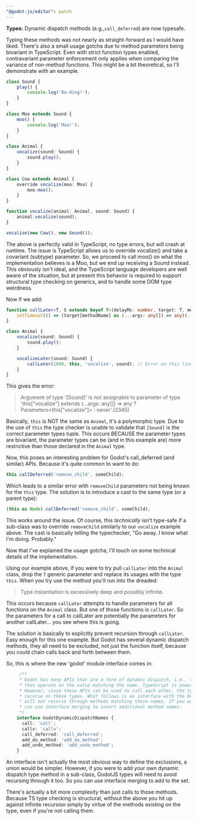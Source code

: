 ```yaml
---
"@godot-js/editor": patch
---
```


**Types:** Dynamic dispatch methods (e.g.,`call_deferred`) are now typesafe.

Typing these methods was not nearly as straight-forward as I would
have liked. There's also a small usage gotcha due to method
parameters being bivariant in TypeScript. Even with strict function
types enabled, contravariant parameter enforcement only applies
when comparing the variance of non-method functions. This might be
a bit theoretical, so I'll demonstrate with an example.

```ts
class Sound {
    play() {
        console.log('Ba-ding!');
    }
}

class Moo extends Sound {
    moo() {
        console.log('Moo!');
    }
}

class Animal {
    vocalize(sound: Sound) {
        sound.play();
    }
}

class Cow extends Animal {
    override vocalize(moo: Moo) {
        moo.moo();
    }
}

function vocalize(animal: Animal, sound: Sound) {
    animal.vocalize(sound);
}

vocalize(new Cow(), new Sound());
```

The above is perfectly valid in TypeScript, no type errors, but
will crash at runtime. The issue is TypeScript allows us to
override vocalize() and take a covariant (subtype) parameter. So,
we proceed to call moo() on what the implementation believes is
a Moo, but we end up receiving a Sound instead. This obviously
isn't ideal, and the TypeScript language developers are well aware
of the situation, but at present this behavior is required to
support structural type checking on generics, and to handle some
DOM type weirdness.

Now if we add:

```ts
function callLater<T, S extends keyof T>(delayMs: number, target: T, methodName: S, ...args: T[S] extends (...args: any[]) => any ? Parameters<T[S]> : never) {
    setTimeout(() => (target[methodName] as (...args: any[]) => any)(...args), delayMs);
}

class Animal {
    vocalize(sound: Sound) {
        sound.play();
    }

    vocalizeLater(sound: Sound) {
        callLater(1000, this, 'vocalize', sound); // Error on this line
    }
}
```

This gives the error:

> Argument of type '[Sound]' is not assignable to parameter of type 'this["vocalize"] extends (...args: any[]) => any ? Parameters<this["vocalize"]> : never'.(2345)

Basically, `this` is NOT the same as `Animal`, it's a polymorphic
type. Due to the use of `this` the type checker is unable to
validate that `[Sound]` is the correct parameter types tuple. This
occurs BECAUSE the parameter types are bivariant, the parameter
types can be (and in this example are) more restrictive than those
declared in the `Animal` type.

Now, this poses an interesting problem for Godot's call_deferred
(and similar) APIs. Because it's quite common to want to do:

```ts
this.callDeferred('remove_child', someChild);
```

Which leads to a similar error with `removeChild` parameters not
being known for the `this` type. The solution is to introduce a
cast to the same type (or a parent type):

```ts
(this as Node).callDeferred('remove_child', someChild);
```

This works around the issue. Of course, this *technically* isn't
type-safe if a sub-class was to override `removeChild` similarly
to our `vocalize` example above. The cast is basically telling
the typechecker, "Go away. I know what I'm doing. Probably."

Now that I've explained the usage gotcha, I'll touch on some
technical details of the implementation.

Using our example above, if you were to try pull `callLater` into
the `Animal` class, drop the `T` generic parameter and replace its
usages with the type `this`. When you try use the method you'll
run into the dreaded:

> Type instantiation is excessively deep and possibly infinite.

This occurs because `callLater` attempts to handle parameters for
all functions on the `Animal` class. But one of those functions
is `callLater`. So the parameters for a call to callLater are
potentially the parameters for another callLater... you see where
this is going.

The solution is basically to explicitly prevent recursion through
`callLater`. Easy enough for this one example. But Godot has
several dynamic dispatch methods, they all need to be excluded,
not just the function itself, because you could chain calls back
and forth between them.

So, this is where the new 'godot' module interface comes in:

```ts
     /**
     * Godot has many APIs that are a form of dynamic dispatch, i.e., they take the name of a function or property and
     * then operate on the value matching the name. TypeScript is powerful enough to allow us to type these APIs.
     * However, since these APIs can be used to call each other, the type checker can get hung up trying to infinitely
     * recurse on these types. What follows is an interface with the built-in dynamic dispatch names. GodotJS' types
     * will not recurse through methods matching these names. If you want to build your own dynamic dispatch APIs, you
     * can use interface merging to insert additional method names.
     */
    interface GodotDynamicDispatchNames {
      call: 'call';
      callv: 'callv';
      call_deferred: 'call_deferred';
      add_do_method: 'add_do_method';
      add_undo_method: 'add_undo_method';
    }
```

An interface isn't actually the most obvious way to define the
exclusions, a union would be simpler. However, if you were to add
your own dynamic dispatch type method in a sub-class, GodotJS
types will need to avoid recursing through it too. So you can use
interface merging to add to the set.

There's actually a bit more complexity than just calls to those
methods. Because TS type checking is structural, without the above
you hit up against infinite recursion simply by virtue of the
methods existing on the type, even if you're not calling them.
